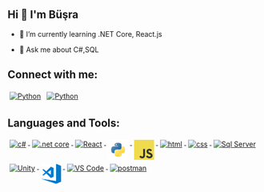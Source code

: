 ## Hi 👋 I'm Büşra


+ 🌱 I’m currently learning .NET Core, React.js

+ 💬 Ask me about C#,SQL

## Connect with me:


 <a href="https://www.linkedin.com/in/busranurguner/" target="_blank" rel="noopener noreferrer"> <img src="https://cdn.jsdelivr.net/npm/simple-icons@v3/icons/linkedin.svg" alt="Python" height="40" style="vertical-align:top; margin:4px"></a> 
 <a href="https://www.hackerrank.com/busranurguner"> <img src="https://cdn4.iconfinder.com/data/icons/logos-and-brands-1/512/160_Hackerrank_logo_logos-512.png" alt="Python" height="40" style="vertical-align:top; margin:4px"></a>
</p>



## Languages and Tools:
<p align="left">




<a href="https://docs.microsoft.com/tr-tr/dotnet/csharp/" target="_blank" rel="noopener noreferrer">  
<img src="https://camo.githubusercontent.com/8d56e87edf99e89bfc457cd62462e0b7aae19e6b197b1df5c542d474d8d76f81/68747470733a2f2f646576656c6f7065722e6665646f726170726f6a6563742e6f72672f7374617469632f6c6f676f2f6373686172702e706e67" alt="c#" height="40" style="vertical-align:top; margin:4px"> </a>

<a href="https://dotnet.microsoft.com/download" target="_blank" rel="noopener noreferrer">  
<img src="https://upload.wikimedia.org/wikipedia/commons/thumb/e/ee/.NET_Core_Logo.svg/480px-.NET_Core_Logo.svg.png" alt=".net core" height="40" style="vertical-align:top; margin:4px"> </a>

<a href="https://tr.reactjs.org/" target="_blank" rel="noopener noreferrer">  
<img src="https://upload.wikimedia.org/wikipedia/commons/thumb/a/a7/React-icon.svg/1200px-React-icon.svg.png" alt="React" height="40" style="vertical-align:top; margin:4px"> </a>

 <a href="https://www.python.org/" target="_blank" rel="noopener noreferrer">   
<img src="https://raw.githubusercontent.com/github/explore/80688e429a7d4ef2fca1e82350fe8e3517d3494d/topics/python/python.png" alt="Python" height="40" style="vertical-align:top; margin:4px"> </a>

<a href="https://developer.mozilla.org/en-US/docs/Web/JavaScript" target="_blank" rel="noopener noreferrer">  
<img src="https://raw.githubusercontent.com/github/explore/80688e429a7d4ef2fca1e82350fe8e3517d3494d/topics/javascript/javascript.png" alt="Javascript" height="40" style="vertical-align:top; margin:4px"> </a>


<a href="https://www.w3schools.com/html/" target="_blank" rel="noopener noreferrer">  
<img src="https://cdn.worldvectorlogo.com/logos/html5-1.svg" alt="html" height="40" style="vertical-align:top; margin:4px"> </a>

<a href="https://www.w3schools.com/css/" target="_blank" rel="noopener noreferrer">  
<img src="https://cdn.worldvectorlogo.com/logos/css-5.svg" alt="css" height="40" style="vertical-align:top; margin:4px"> </a>



<a href="https://www.arduino.cc/" target="_blank" rel="noopener noreferrer">  
<img src="https://cdn.worldvectorlogo.com/logos/arduino-1.svg" alt="Sql Server" height="40" style="vertical-align:top; margin:4px"> </a>

<a href="https://unity.com/" target="_blank" rel="noopener noreferrer">  
<img src="https://cdn.worldvectorlogo.com/logos/unity-technologies-logo.svg" alt="Unity" height="40" style="vertical-align:top; margin:4px"> </a>

<a href="https://code.visualstudio.com//" target="_blank" rel="noopener noreferrer">  
<img src="https://raw.githubusercontent.com/github/explore/80688e429a7d4ef2fca1e82350fe8e3517d3494d/topics/visual-studio-code/visual-studio-code.png" alt="VS" height="40" style="vertical-align:top; margin:4px"> </a>
  
<a href="https://visualstudio.microsoft.com/tr/" target="_blank" rel="noopener noreferrer">  
  <img src="https://upload.wikimedia.org/wikipedia/commons/thumb/5/59/Visual_Studio_Icon_2019.svg/800px-Visual_Studio_Icon_2019.svg.png" alt="VS Code" height="40" style="vertical-align:top; margin:4px"> </a>
  
 <a href="https://www.postman.com/" target="_blank" rel="noopener noreferrer">  
  <img src="https://user-images.githubusercontent.com/2676579/34940598-17cc20f0-f9be-11e7-8c6d-f0190d502d64.png" alt="postman" height="40" style="vertical-align:top; margin:4px"> </a>
 
</p>


<!--
**busranurguner/busranurguner** is a ✨ _special_ ✨ repository because its `README.md` (this file) appears on your GitHub profile.

Here are some ideas to get you started:

- 🔭 I’m currently working on ...
- 🌱 I’m currently learning ...
- 👯 I’m looking to collaborate on ...
- 🤔 I’m looking for help with ...
- 💬 Ask me about ...
- 📫 How to reach me: ...
- 😄 Pronouns: ...
- ⚡ Fun fact: ...
-->
